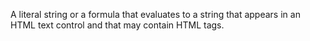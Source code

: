 A literal string or a formula that evaluates to a string that appears in an HTML text control and that may contain HTML tags.
